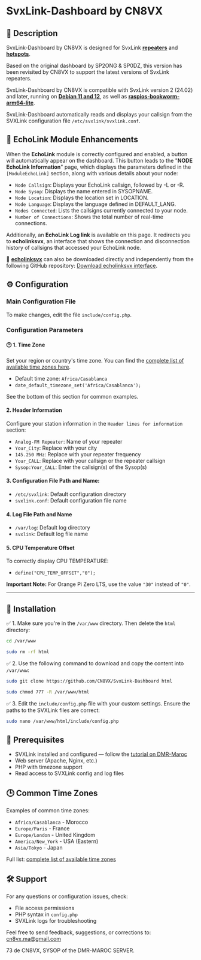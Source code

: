 # SvxLink-Dashboard by CN8VX

## 📝 Description

SvxLink-Dashboard by CN8VX is designed for SvxLink <b><u>repeaters</u></b> and <b><u>hotspots</u></b>.

Based on the original dashboard by SP2ONG & SP0DZ, this version has been revisited by CN8VX to support the latest versions of SvxLink repeaters.

SvxLink-Dashboard by CN8VX is compatible with SvxLink version 2 (24.02) and later, running on <b><u>Debian 11 and 12</u></b>, as well as <b><u>raspios-bookworm-arm64-lite</u></b>.

SvxLink-Dashboard automatically reads and displays your callsign from the SVXLink configuration file `/etc/svxlink/svxlink.conf`.

## 📡 EchoLink Module Enhancements

When the **EchoLink** module is correctly configured and enabled, a button will automatically appear on the dashboard. This button leads to the "**NODE EchoLink Information**" page, which displays the parameters defined in the `[ModuleEchoLink]` section, along with various details about your node:

- `Node Callsign`: Displays your EchoLink callsign, followed by -L or -R.
- `Node Sysop`: Displays the name entered in SYSOPNAME.
- `Node Location`: Displays the location set in LOCATION.
- `Node Language`: Displays the language defined in DEFAULT\_LANG.
- `Nodes Connected`: Lists the callsigns currently connected to your node.
- `Number of Connections`: Shows the total number of real-time connections.

Additionally, an <b>EchoLink Log link</b> is available on this page. It redirects you to <b>echolinksvx</b>, an interface that shows the connection and disconnection history of callsigns that accessed your EchoLink node.

📌 <b><u>echolinksvx</u></b> can also be downloaded directly and independently from the following GitHub repository: [Download echolinksvx interface](https://github.com/CN8VX/Interface-EchoLinkSvx-Logs).

## ⚙️ Configuration

### Main Configuration File

To make changes, edit the file `include/config.php`.

### Configuration Parameters

#### 🕒 1. Time Zone

Set your region or country's time zone. You can find the [complete list of available time zones here](https://www.php.net/manual/en/timezones.php).

- Default time zone: `Africa/Casablanca`
- `date_default_timezone_set('Africa/Casablanca');`

See the bottom of this section for common examples.

#### 2. Header Information

Configure your station information in the `Header lines for information` section:

- `Analog-FM Repeater`: Name of your repeater
- `Your_City`: Replace with your city
- `145.250 MHz`: Replace with your repeater frequency
- `Your_CALL`: Replace with your callsign or the repeater callsign
- `Sysop:Your_CALL`: Enter the callsign(s) of the Sysop(s)

#### 3. Configuration File Path and Name:

- `/etc/svxlink`: Default configuration directory
- `svxlink.conf`: Default configuration file name

#### 4. Log File Path and Name

- `/var/log`: Default log directory
- `svxlink`: Default log file name

#### 5. CPU Temperature Offset

To correctly display CPU TEMPERATURE:

- `define("CPU_TEMP_OFFSET","0");`

**Important Note:** For Orange Pi Zero LTS, use the value `"30"` instead of `"0"`.

---

## 🚀 Installation

✅ 1. Make sure you're in the `/var/www` directory. Then delete the `html` directory:

```bash
cd /var/www
```

```bash
sudo rm -rf html
```

✅ 2. Use the following command to download and copy the content into `/var/www`:

```bash
sudo git clone https://github.com/CN8VX/SvxLink-Dashboard html
```

```bash
sudo chmod 777 -R /var/www/html
```

✅ 3. Edit the `include/config.php` file with your custom settings. Ensure the paths to the SVXLink files are correct:

```bash
sudo nano /var/www/html/include/config.php
```

## 🧩 Prerequisites

- SVXLink installed and configured — follow the [tutorial on DMR-Maroc](https://www.dmr-maroc.com/repeaters_simplex_svxlink.php)
- Web server (Apache, Nginx, etc.)
- PHP with timezone support
- Read access to SVXLink config and log files

## 🕒 Common Time Zones

Examples of common time zones:

- `Africa/Casablanca` - Morocco
- `Europe/Paris` - France
- `Europe/London` - United Kingdom
- `America/New_York` - USA (Eastern)
- `Asia/Tokyo` - Japan

Full list: [complete list of available time zones](https://www.php.net/manual/en/timezones.php)

## 🛠️ Support

For any questions or configuration issues, check:

- File access permissions
- PHP syntax in `config.php`
- SVXLink logs for troubleshooting

Feel free to send feedback, suggestions, or corrections to: [cn8vx.ma@gmail.com](mailto\:cn8vx.ma@gmail.com)

73 de CN8VX, SYSOP of the DMR-MAROC SERVER.

